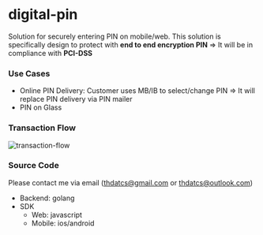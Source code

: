 # digital-pin
Solution for securely entering PIN on mobile/web. This solution is specifically design to protect with **end to end encryption PIN** => It will be in compliance with **PCI-DSS**

### Use Cases
- Online PIN Delivery: Customer uses MB/IB to select/change PIN => It will replace PIN delivery via PIN mailer
- PIN on Glass

### Transaction Flow
![transaction-flow](https://user-images.githubusercontent.com/6086297/62594291-3e6f4c80-b904-11e9-8a55-03d30d96e0d1.png)

### Source Code
Please contact me via email (thdatcs@gmail.com or thdatcs@outlook.com)
- Backend: golang
- SDK
  - Web: javascript
  - Mobile: ios/android
